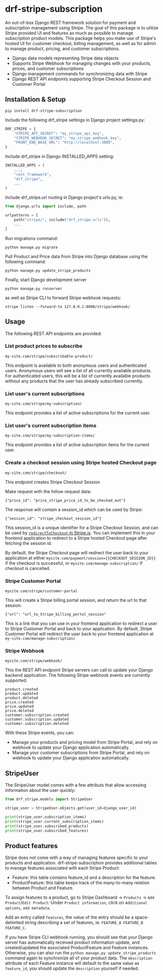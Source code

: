 # drf-stripe-subscription

An out-of-box Django REST framework solution for payment and subscription management using Stripe. The goal of this
package is to utilize Stripe provided UI and features as much as possible to manage subscription product models. This
package helps you make use of Stripe's hosted UI for customer checkout, billing management, as well as for admin to
manage product, pricing, and customer subscriptions.

- Django data models representing Stripe data objects
- Supports Stripe Webhook for managing changes with your products, prices, and customer subscriptions
- Django management commands for synchronizing data with Stripe
- Django REST API endpoints supporting Stripe Checkout Session and Customer Portal

## Installation & Setup

```commandline
pip install drf-stripe-subscription
```

Include the following drf_stripe settings in Django project settings.py:

```python
DRF_STRIPE = {
    "STRIPE_API_SECRET": "my_stripe_api_key",
    "STRIPE_WEBHOOK_SECRET": "my_stripe_webhook_key",
    "FRONT_END_BASE_URL": "http://localhost:3000",
}
```

Include drf_stripe in Django INSTALLED_APPS setting:

```python
INSTALLED_APPS = (
    ...,
    "rest_framework",
    "drf_stripe",
    ...
)
```

Include drf_stripe.url routing in Django project's urls.py, ie:

```python
from django.urls import include, path

urlpatterns = [
    path("stripe/", include("drf_stripe.urls")),
    ...
]
```

Run migrations command:

```commandline
python manage.py migrate
```

Pull Product and Price data from Stripe into Django database using the following command:

```commandline
python manage.py update_stripe_products
```

Finally, start Django development server

```commandline
python manage.py runserver
```

as well as Stripe CLI to forward Stripe webhook requests:

```commandline
stripe listen --forward-to 127.0.0.1:8000/stripe/webhook/
```

## Usage

The following REST API endpoints are provided:

### List product prices to subscribe

```
my-site.com/stripe/subscribable-product/
```

This endpoint is available to both anonymous users and authenticated users. Anonymous users will see a list of all
currently available products. For authenticated users, this will be a list of currently available products without any
products that the user has already subscribed currently.

### List user's current subscriptions

```
my-site.com/stripe/my-subscription/
```

This endpoint provides a list of active subscriptions for the current user.

### List user's current subscription items

```
my-site.com/stripe/my-subscription-items/
```

This endpoint provides a list of active subscription items for the current user.

### Create a checkout session using Stripe hosted Checkout page

```
my-site.com/stripe/checkout/
```

This endpoint creates Stripe Checkout Session

Make request with the follow request data:

```{"price_id": "price_stripe_price_id_to_be_checked_out"}```

The response will contain a session_id which can be used by Stripe:

```{"session_id": "stripe_checkout_session_id"}```

This session_id is a unique identifier for a Stripe Checkout Session, and can be used
by [`redirectToCheckout` in Stripe.js](https://stripe.com/docs/js/checkout/redirect_to_checkout). You can implement this
in your frontend application to redirect to a Stripe hosted Checkout page after fetching the session id.

By default, the Stripe Checkout page will redirect the user back to your application at
either `mysite.com/payment/session={{CHECKOUT_SESSION_ID}}` if the checkout is successful,
or `mysite.com/manage-subscription/` if checkout is cancelled.

### Stripe Customer Portal

```
mysite.com/stripe/customer-portal
```

This will create a Stripe billing portal session, and return the url to that session:

```{"url": "url_to_Stripe_billing_portal_session"```

This is a link that you can use in your frontend application to redirect a user to Stripe Customer Portal and back to
your application. By default, Stripe Customer Portal will redirect the user back to your frontend application
at `my-site.com/manage-subscription/`

### Stripe Webhook

```
mysite.com/stripe/webhook/
```

This the REST API endpoint Stripe servers can call to update your Django backend application. The following Stripe
webhook events are currently supported:

```
product.created
product.updated
product.deleted
price.created
price.updated
price.deleted
customer.subscription.created
customer.subscription.updated
customer.subscription.deleted
```

With these Stripe events, you can:

- Manage your products and pricing model from Stripe Portal, and rely on webhook to update your Django application
  automatically.
- Manage your customer subscriptions from Stripe Portal, and rely on webhook to update your Django application
  automatically.

## StripeUser

The StripeUser model comes with a few attributs that allow accessing information about the user quickly:

```python
from drf_stripe.models import StripeUser

stripe_user = StripeUser.objects.get(user_id=django_user_id)

print(stripe_user.subscription_items)
print(stripe_user.current_subscription_items)
print(stripe_user.subscribed_products)
print(stripe_user.subscribed_features)
```

## Product features

Stripe does not come with a way of managing features specific to your products and application. drf-stripe-subscription
provides additional tables to manage features associated with each Stripe Product:

- Feature: this table contains feature_id and a description for the feature.
- ProductFeature: this table keeps track of the many-to-many relation between Product and Feature.

To assign features to a product, go to Stripe Dashboard -> `Products` -> `Add Product`/`Edit Product`:
Under `Product information`, click on `Additional options`, `add metadata`.

Add an entry called `features`, the value of the entry should be a space-delimited string describing a set of features,
ie: `FEATURE_A FEATURE_B FEATURE_C`.

If you have Stripe CLI webhook running, you should see that your Django server has automatically received product
information update, and created/updated the associated ProductFeature and Feature instances. Otherwise, you can also run
the `python manage.py update_stripe_products` command again to synchronize all of your product data. The `description`
attribute of each Feature instance will default to the same value as `feature_id`, you should update the `description`
yourself if needed.